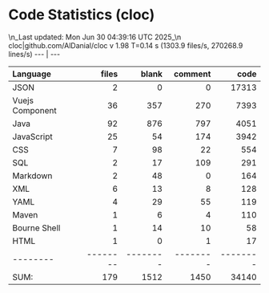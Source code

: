 # Code Statistics (cloc)
\n_Last updated: Mon Jun 30 04:39:16 UTC 2025_\n
cloc|github.com/AlDanial/cloc v 1.98  T=0.14 s (1303.9 files/s, 270268.9 lines/s)
--- | ---

Language|files|blank|comment|code
:-------|-------:|-------:|-------:|-------:
JSON|2|0|0|17313
Vuejs Component|36|357|270|7393
Java|92|876|797|4051
JavaScript|25|54|174|3942
CSS|7|98|22|554
SQL|2|17|109|291
Markdown|2|48|0|164
XML|6|13|8|128
YAML|4|29|55|119
Maven|1|6|4|110
Bourne Shell|1|14|10|58
HTML|1|0|1|17
--------|--------|--------|--------|--------
SUM:|179|1512|1450|34140
